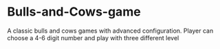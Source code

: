 # Bulls-and-Cows-game
A classic bulls and cows games with advanced configuration. Player can choose a 4-6 digit number and play with three different level
